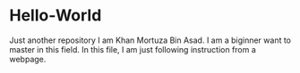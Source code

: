 # Hello-World
Just another repository
I am Khan Mortuza Bin Asad. I am a biginner want to master in this field.
In this file, I am just following instruction from a webpage.
